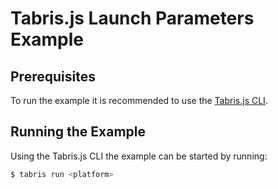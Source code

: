# Tabris.js Launch Parameters Example

## Prerequisites

To run the example it is recommended to use the [Tabris.js CLI](https://www.npmjs.com/package/tabris-cli).
## Running the Example

Using the Tabris.js CLI the example can be started by running:

```sh
$ tabris run <platform>
```
